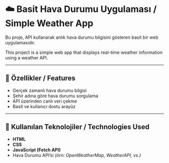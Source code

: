 # ☁️ Basit Hava Durumu Uygulaması / Simple Weather App

Bu proje, API kullanarak anlık hava durumu bilgisini gösteren basit bir web uygulamasıdır.

This project is a simple web app that displays real-time weather information using a weather API.

---

## 🚀 Özellikler / Features
- Gerçek zamanlı hava durumu bilgisi
- Şehir adına göre hava durumu sorgulama
- API üzerinden canlı veri çekme
- Basit ve kullanıcı dostu arayüz

---

## 🔗 Kullanılan Teknolojiler / Technologies Used
- **HTML**
- **CSS**
- **JavaScript (Fetch API)**
- Hava Durumu API’si *(örn: OpenWeatherMap, WeatherAPI, vs.)*
